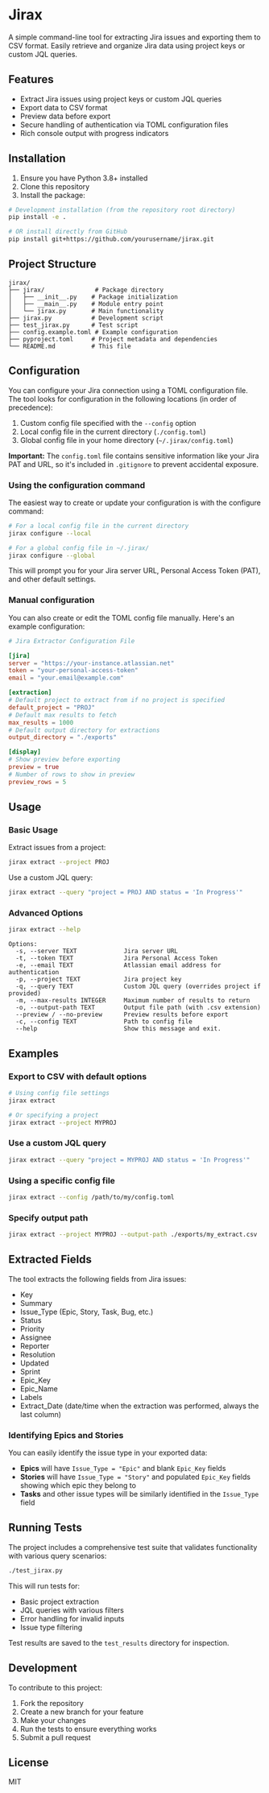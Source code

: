 # Jirax

A simple command-line tool for extracting Jira issues and exporting them to CSV format. Easily retrieve and organize Jira data using project keys or custom JQL queries.

## Features

- Extract Jira issues using project keys or custom JQL queries
- Export data to CSV format
- Preview data before export
- Secure handling of authentication via TOML configuration files
- Rich console output with progress indicators

## Installation

1. Ensure you have Python 3.8+ installed
2. Clone this repository
3. Install the package:

```bash
# Development installation (from the repository root directory)
pip install -e .

# OR install directly from GitHub
pip install git+https://github.com/yourusername/jirax.git
```

## Project Structure

```
jirax/
├── jirax/              # Package directory
│   ├── __init__.py    # Package initialization
│   ├── __main__.py    # Module entry point
│   └── jirax.py       # Main functionality
├── jirax.py           # Development script
├── test_jirax.py      # Test script
├── config.example.toml # Example configuration
├── pyproject.toml     # Project metadata and dependencies
└── README.md          # This file
```

## Configuration

You can configure your Jira connection using a TOML configuration file. The tool looks for configuration in the following locations (in order of precedence):

1. Custom config file specified with the `--config` option
2. Local config file in the current directory (`./config.toml`)
3. Global config file in your home directory (`~/.jirax/config.toml`)

**Important:** The `config.toml` file contains sensitive information like your Jira PAT and URL, so it's included in `.gitignore` to prevent accidental exposure.

### Using the configuration command

The easiest way to create or update your configuration is with the configure command:

```bash
# For a local config file in the current directory
jirax configure --local

# For a global config file in ~/.jirax/
jirax configure --global
```

This will prompt you for your Jira server URL, Personal Access Token (PAT), and other default settings.

### Manual configuration

You can also create or edit the TOML config file manually. Here's an example configuration:

```toml
# Jira Extractor Configuration File

[jira]
server = "https://your-instance.atlassian.net"
token = "your-personal-access-token"
email = "your.email@example.com"

[extraction]
# Default project to extract from if no project is specified
default_project = "PROJ"
# Default max results to fetch
max_results = 1000
# Default output directory for extractions
output_directory = "./exports"

[display]
# Show preview before exporting
preview = true
# Number of rows to show in preview
preview_rows = 5
```

## Usage

### Basic Usage

Extract issues from a project:

```bash
jirax extract --project PROJ
```

Use a custom JQL query:

```bash
jirax extract --query "project = PROJ AND status = 'In Progress'"
```

### Advanced Options

```bash
jirax extract --help
```

```
Options:
  -s, --server TEXT             Jira server URL
  -t, --token TEXT              Jira Personal Access Token
  -e, --email TEXT              Atlassian email address for authentication
  -p, --project TEXT            Jira project key
  -q, --query TEXT              Custom JQL query (overrides project if provided)
  -m, --max-results INTEGER     Maximum number of results to return
  -o, --output-path TEXT        Output file path (with .csv extension)
  --preview / --no-preview      Preview results before export
  -c, --config TEXT             Path to config file
  --help                        Show this message and exit.
```

## Examples

### Export to CSV with default options

```bash
# Using config file settings
jirax extract

# Or specifying a project
jirax extract --project MYPROJ
```

### Use a custom JQL query

```bash
jirax extract --query "project = MYPROJ AND status = 'In Progress'"
```

### Using a specific config file

```bash
jirax extract --config /path/to/my/config.toml
```

### Specify output path

```bash
jirax extract --project MYPROJ --output-path ./exports/my_extract.csv
```

## Extracted Fields

The tool extracts the following fields from Jira issues:

- Key
- Summary
- Issue_Type (Epic, Story, Task, Bug, etc.)
- Status
- Priority
- Assignee
- Reporter
- Resolution
- Updated
- Sprint
- Epic_Key
- Epic_Name
- Labels
- Extract_Date (date/time when the extraction was performed, always the last column)

### Identifying Epics and Stories

You can easily identify the issue type in your exported data:

- **Epics** will have `Issue_Type = "Epic"` and blank `Epic_Key` fields
- **Stories** will have `Issue_Type = "Story"` and populated `Epic_Key` fields showing which epic they belong to
- **Tasks** and other issue types will be similarly identified in the `Issue_Type` field

## Running Tests

The project includes a comprehensive test suite that validates functionality with various query scenarios:

```bash
./test_jirax.py
```

This will run tests for:
- Basic project extraction
- JQL queries with various filters
- Error handling for invalid inputs
- Issue type filtering

Test results are saved to the `test_results` directory for inspection.

## Development

To contribute to this project:

1. Fork the repository
2. Create a new branch for your feature
3. Make your changes
4. Run the tests to ensure everything works
5. Submit a pull request

## License

MIT
